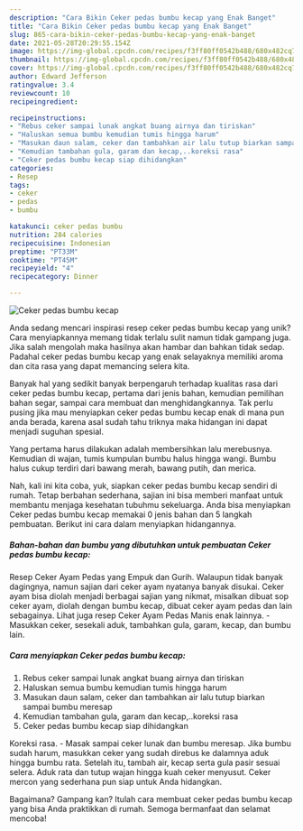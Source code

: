 ```yaml
---
description: "Cara Bikin Ceker pedas bumbu kecap yang Enak Banget"
title: "Cara Bikin Ceker pedas bumbu kecap yang Enak Banget"
slug: 865-cara-bikin-ceker-pedas-bumbu-kecap-yang-enak-banget
date: 2021-05-28T20:29:55.154Z
image: https://img-global.cpcdn.com/recipes/f3ff80ff0542b488/680x482cq70/ceker-pedas-bumbu-kecap-foto-resep-utama.jpg
thumbnail: https://img-global.cpcdn.com/recipes/f3ff80ff0542b488/680x482cq70/ceker-pedas-bumbu-kecap-foto-resep-utama.jpg
cover: https://img-global.cpcdn.com/recipes/f3ff80ff0542b488/680x482cq70/ceker-pedas-bumbu-kecap-foto-resep-utama.jpg
author: Edward Jefferson
ratingvalue: 3.4
reviewcount: 10
recipeingredient:

recipeinstructions:
- "Rebus ceker sampai lunak angkat buang airnya dan tiriskan"
- "Haluskan semua bumbu kemudian tumis hingga harum"
- "Masukan daun salam, ceker dan tambahkan air lalu tutup biarkan sampai bumbu meresap"
- "Kemudian tambahan gula, garam dan kecap,..koreksi rasa"
- "Ceker pedas bumbu kecap siap dihidangkan"
categories:
- Resep
tags:
- ceker
- pedas
- bumbu

katakunci: ceker pedas bumbu 
nutrition: 284 calories
recipecuisine: Indonesian
preptime: "PT33M"
cooktime: "PT45M"
recipeyield: "4"
recipecategory: Dinner

---
```



![Ceker pedas bumbu kecap](https://img-global.cpcdn.com/recipes/f3ff80ff0542b488/680x482cq70/ceker-pedas-bumbu-kecap-foto-resep-utama.jpg)

Anda sedang mencari inspirasi resep ceker pedas bumbu kecap yang unik? Cara menyiapkannya memang tidak terlalu sulit namun tidak gampang juga. Jika salah mengolah maka hasilnya akan hambar dan bahkan tidak sedap. Padahal ceker pedas bumbu kecap yang enak selayaknya memiliki aroma dan cita rasa yang dapat memancing selera kita.

Banyak hal yang sedikit banyak berpengaruh terhadap kualitas rasa dari ceker pedas bumbu kecap, pertama dari jenis bahan, kemudian pemilihan bahan segar, sampai cara membuat dan menghidangkannya. Tak perlu pusing jika mau menyiapkan ceker pedas bumbu kecap enak di mana pun anda berada, karena asal sudah tahu triknya maka hidangan ini dapat menjadi suguhan spesial.

Yang pertama harus dilakukan adalah membersihkan lalu merebusnya. Kemudian di wajan, tumis kumpulan bumbu halus hingga wangi. Bumbu halus cukup terdiri dari bawang merah, bawang putih, dan merica.


Nah, kali ini kita coba, yuk, siapkan ceker pedas bumbu kecap sendiri di rumah. Tetap berbahan sederhana, sajian ini bisa memberi manfaat untuk membantu menjaga kesehatan tubuhmu sekeluarga. Anda bisa menyiapkan Ceker pedas bumbu kecap memakai 0 jenis bahan dan 5 langkah pembuatan. Berikut ini cara dalam menyiapkan hidangannya.

<!--inarticleads1-->

##### Bahan-bahan dan bumbu yang dibutuhkan untuk pembuatan Ceker pedas bumbu kecap:



Resep Ceker Ayam Pedas yang Empuk dan Gurih. Walaupun tidak banyak dagingnya, namun sajian dari ceker ayam nyatanya banyak disukai. Ceker ayam bisa diolah menjadi berbagai sajian yang nikmat, misalkan dibuat sop ceker ayam, diolah dengan bumbu kecap, dibuat ceker ayam pedas dan lain sebagainya. Lihat juga resep Ceker Ayam Pedas Manis enak lainnya. - Masukkan ceker, sesekali aduk, tambahkan gula, garam, kecap, dan bumbu lain. 

<!--inarticleads2-->

##### Cara menyiapkan Ceker pedas bumbu kecap:

1. Rebus ceker sampai lunak angkat buang airnya dan tiriskan
1. Haluskan semua bumbu kemudian tumis hingga harum
1. Masukan daun salam, ceker dan tambahkan air lalu tutup biarkan sampai bumbu meresap
1. Kemudian tambahan gula, garam dan kecap,..koreksi rasa
1. Ceker pedas bumbu kecap siap dihidangkan


Koreksi rasa. - Masak sampai ceker lunak dan bumbu meresap. Jika bumbu sudah harum, masukkan ceker yang sudah direbus ke dalamnya aduk hingga bumbu rata. Setelah itu, tambah air, kecap serta gula pasir sesuai selera. Aduk rata dan tutup wajan hingga kuah ceker menyusut. Ceker mercon yang sederhana pun siap untuk Anda hidangkan. 

Bagaimana? Gampang kan? Itulah cara membuat ceker pedas bumbu kecap yang bisa Anda praktikkan di rumah. Semoga bermanfaat dan selamat mencoba!
